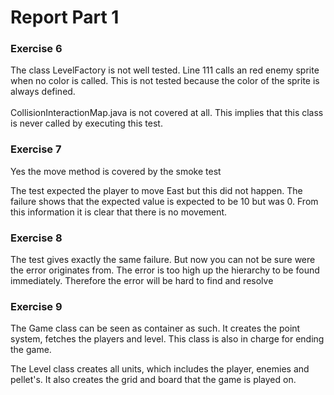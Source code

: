 # Report Part 1

### Exercise 6
The class LevelFactory is not well tested.
Line 111 calls an red enemy sprite when no color is called.
This is not tested because the color of the sprite is always defined.
<br/><br/>
CollisionInteractionMap.java is not covered at all.
This implies that this class is never called by executing this test.

### Exercise 7
Yes the move method is covered by the smoke test

The test expected the player to move East but this did not happen.
The failure shows that the expected value is expected to be 10 but was 0.
From this information it is clear that there is no movement.

### Exercise 8
The test gives exactly the same failure.
But now you can not be sure were the error originates from.
The error is too high up the hierarchy to be found immediately.
Therefore the error will be hard to find and resolve

### Exercise 9
The Game class can be seen as container as such.
It creates the point system, fetches the players and level.
This class is also in charge for ending the game.

The Level class creates all units, which includes the player,
enemies and pellet's. It also creates the grid and board that 
the game is played on.

